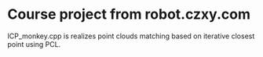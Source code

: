 # Course project from robot.czxy.com

ICP_monkey.cpp is realizes point clouds matching based on iterative closest point using PCL.
